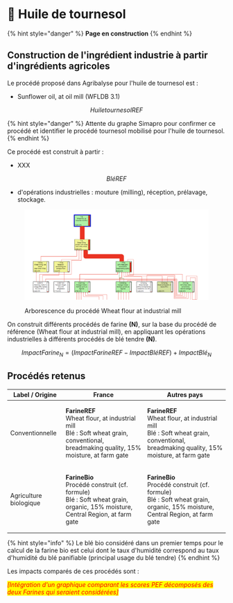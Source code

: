 # 🌻 Huile de tournesol

{% hint style="danger" %}
**Page en construction**
{% endhint %}

## Construction de l'ingrédient industrie à partir d'ingrédients agricoles

Le procédé proposé dans Agribalyse pour l'huile de tournesol est :&#x20;

* Sunflower oil, at oil mill (WFLDB 3.1)

$$
HuiletournesolREF
$$

{% hint style="danger" %}
Attente du graphe Simapro pour confirmer ce procédé et identifier le procédé tournesol mobilisé pour l'huile de tournesol.
{% endhint %}



Ce procédé est construit à partir :&#x20;

* XXX

$$
BléREF
$$

* d'opérations industrielles : mouture (milling), réception, prélavage, stockage.&#x20;

<figure><img src="../../.gitbook/assets/Image collée à 2022-11-9 17-42.png" alt=""><figcaption><p>Arborescence du procédé Wheat flour at industrial mill</p></figcaption></figure>

On construit différents procédés de farine **(N)**, sur la base du procédé de référence (Wheat flour at industrial mill), en appliquant les opérations industrielles à différents procédés de blé tendre **(N)**.

$$
ImpactFarine_N = (ImpactFarineREF - ImpactBléREF )+ImpactBlé_N
$$

## Procédés retenus

| Label / Origine        | France                                                                                                                                                        | Autres pays                                                                                                                                                   |
| ---------------------- | ------------------------------------------------------------------------------------------------------------------------------------------------------------- | ------------------------------------------------------------------------------------------------------------------------------------------------------------- |
| Conventionnelle        | <p><strong>FarineREF</strong><br>Wheat flour, at industrial mill<br>Blé : Soft wheat grain, conventional, breadmaking quality, 15% moisture, at farm gate</p> | <p><strong>FarineREF</strong><br>Wheat flour, at industrial mill<br>Blé : Soft wheat grain, conventional, breadmaking quality, 15% moisture, at farm gate</p> |
| Agriculture biologique | <p><strong>FarineBio</strong><br>Procédé construit (cf. formule)<br>Blé : Soft wheat grain, organic, 15% moisture, Central Region, at farm gate</p>           | <p><strong>FarineBio</strong><br>Procédé construit (cf. formule)<br>Blé : Soft wheat grain, organic, 15% moisture, Central Region, at farm gate</p>           |

{% hint style="info" %}
Le blé bio considéré dans un premier temps pour le calcul de la farine bio est celui dont le taux d'humidité correspond au taux d'humidité du blé panifiable (principal usage du blé tendre)
{% endhint %}

Les impacts comparés de ces procédés sont :&#x20;

_<mark style="color:red;">\[Intégration d'un graphique comparant les scores PEF décomposés des deux Farines qui seraient considérées]</mark>_&#x20;


